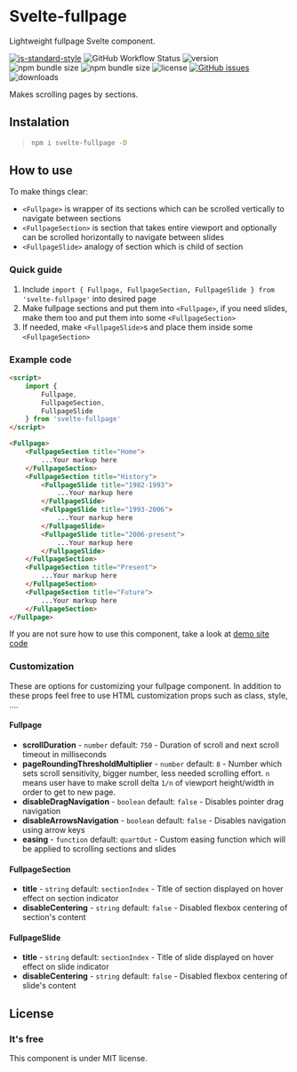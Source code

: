 # Svelte-fullpage

Lightweight fullpage Svelte component.

[![js-standard-style](https://cdn.rawgit.com/standard/standard/master/badge.svg)](http://standardjs.com)
![GitHub Workflow Status](https://img.shields.io/github/actions/workflow/status/Hejtmus/svelte-fullpage/nodejs.yml)
![version](https://img.shields.io/npm/v/svelte-fullpage)
![npm bundle size](https://img.shields.io/bundlephobia/min/svelte-fullpage)
![npm bundle size](https://img.shields.io/bundlephobia/minzip/svelte-fullpage)
![license](https://img.shields.io/github/license/Hejtmus/svelte-fullpage)
[![GitHub issues](https://img.shields.io/github/issues/Hejtmus/svelte-fullpage)](https://github.com/Hejtmus/svelte-fullpage/issues)
![downloads](https://img.shields.io/npm/dw/svelte-fullpage)

Makes scrolling pages by sections.

## Instalation

> ```bash
> npm i svelte-fullpage -D
> ```

## How to use

To make things clear:
- `<Fullpage>` is wrapper of its sections which can be scrolled vertically to navigate between sections
- `<FullpageSection>` is section that takes entire viewport and optionally can be scrolled horizontally to navigate between slides
- `<FullpageSlide>` analogy of section which is child of section

### Quick guide

1. Include `import { Fullpage, FullpageSection, FullpageSlide } from 'svelte-fullpage'` into desired page
2. Make fullpage sections and put them into `<Fullpage>`, if you need slides, make them too and put them into some `<FullpageSection>`
3. If needed, make `<FullpageSlide>`s and place them inside some `<FullpageSection>`

### Example code

```html
<script>
    import { 
        Fullpage,
        FullpageSection,
        FullpageSlide
    } from 'svelte-fullpage'
</script>

<Fullpage>
    <FullpageSection title="Home">
        ...Your markup here
    </FullpageSection>
    <FullpageSection title="History">
        <FullpageSlide title="1982-1993">
            ...Your markup here
        </FullpageSlide>
        <FullpageSlide title="1993-2006">
            ...Your markup here
        </FullpageSlide>
        <FullpageSlide title="2006-present">
            ...Your markup here
        </FullpageSlide>
    </FullpageSection>
    <FullpageSection title="Present">
        ...Your markup here
    </FullpageSection>
    <FullpageSection title="Future">
        ...Your markup here
    </FullpageSection>
</Fullpage>

```

If you are not sure how to use this component, take a look at [demo site code](https://github.com/Hejtmus/svelte-fullpage/blob/master/src/routes/%2Bpage.svelte)

### Customization

These are options for customizing your fullpage component. In addition to these props feel free to use HTML customization 
props such as class, style, ....
 
#### Fullpage

- **scrollDuration** - `number` default: `750` - Duration of scroll and next scroll timeout in milliseconds
- **pageRoundingThresholdMultiplier** - `number` default: `8` - Number which sets scroll sensitivity, bigger number, 
less needed scrolling effort. `n` means user have to make scroll delta `1/n` of viewport height/width in order to get to new page.
- **disableDragNavigation** - `boolean` default: `false` - Disables pointer drag navigation
- **disableArrowsNavigation** - `boolean` default: `false` - Disables navigation using arrow keys
- **easing** - `function` default: `quartOut` - Custom easing function which will be applied to scrolling sections and slides

#### FullpageSection

- **title** - `string` default: `sectionIndex` - Title of section displayed on hover effect on section indicator
- **disableCentering** - `string` default: `false` - Disabled flexbox centering of section's content

#### FullpageSlide

- **title** - `string` default: `sectionIndex` - Title of slide displayed on hover effect on slide indicator
- **disableCentering** - `string` default: `false` - Disabled flexbox centering of slide's content

## License

### It's free

This component is under MIT license.
